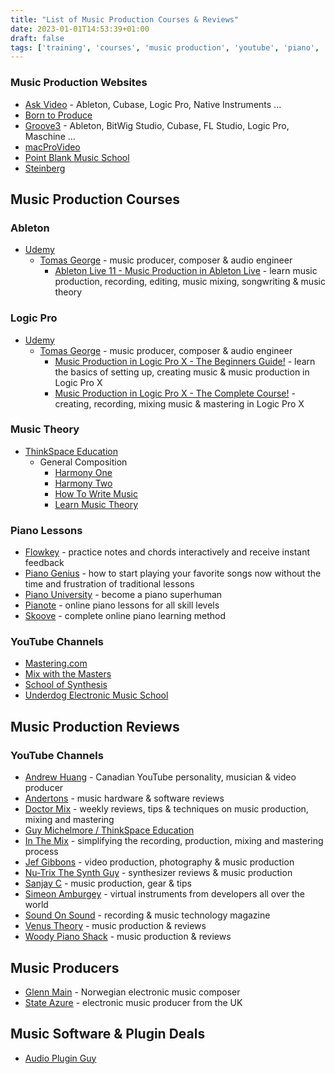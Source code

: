 ```yaml
---
title: "List of Music Production Courses & Reviews"
date: 2023-01-01T14:53:39+01:00
draft: false
tags: ['training', 'courses', 'music production', 'youtube', 'piano', 'music theory', 'logic pro', 'ableton']
---
```


### Music Production Websites
- [Ask Video](https://ask.video/) - Ableton, Cubase, Logic Pro, Native Instruments ...
- [Born to Produce](https://www.borntoproduce.com/)
- [Groove3](https://www.groove3.com/) - Ableton, BitWig Studio, Cubase, FL Studio, Logic Pro, Maschine ...
- [macProVideo](https://www.macprovideo.com/)
- [Point Blank Music School](https://www.pointblankmusicschool.com/)
- [Steinberg](https://www.steinberg.net/education/certified-training/)

## Music Production Courses

### Ableton
- [Udemy](https://www.udemy.com/)
  - [Tomas George](https://www.udemy.com/user/tomas-george/) - music producer, composer & audio engineer
    - [Ableton Live 11 - Music Production in Ableton Live](https://www.udemy.com/course/ableton-live-11-course/) - learn music production, recording, editing, music mixing, songwriting & music theory

### Logic Pro
- [Udemy](https://www.udemy.com/)
  - [Tomas George](https://www.udemy.com/user/tomas-george/) - music producer, composer & audio engineer
    - [Music Production in Logic Pro X - The Beginners Guide!](https://www.udemy.com/course/logicproxintro/) - learn the basics of setting up, creating music & music production in Logic Pro X
    - [Music Production in Logic Pro X - The Complete Course!](https://www.udemy.com/course/thecompletelogicprox/) - creating, recording, mixing music & mastering in Logic Pro X

### Music Theory
- [ThinkSpace Education](https://thinkspaceeducation.com/)
  - General Composition
    - [Harmony One](https://thinkspaceeducation.com/courses/hm1/)
    - [Harmony Two](https://thinkspaceeducation.com/courses/hm2/)
    - [How To Write Music](https://thinkspaceeducation.com/courses/htwm/)
    - [Learn Music Theory](https://thinkspaceeducation.com/courses/lmt/)

### Piano Lessons
- [Flowkey](https://www.flowkey.com/en) - practice notes and chords interactively and receive instant feedback
- [Piano Genius](https://www.pianogenius.com/) - how to start playing your favorite songs now without the time and frustration of traditional lessons
- [Piano University](https://www.bestpianoclass.com/dashboard/the-best-piano-theory-course-for-beginners/piano-superhuman-overview/) - become a piano superhuman
- [Pianote](https://www.pianote.com/) - online piano lessons for all skill levels
- [Skoove](https://www.skoove.com/) - complete online piano learning method

### YouTube Channels
- [Mastering․com](https://www.youtube.com/@masteringcom/)
- [Mix with the Masters](https://www.youtube.com/@mixwiththemasters/)
- [School of Synthesis](https://www.youtube.com/@SchoolofSynthesis/)
- [Underdog Electronic Music School](https://www.youtube.com/@OscarUnderdog/)

## Music Production Reviews

### YouTube Channels
- [Andrew Huang](https://www.youtube.com/@andrewhuang/) - Canadian YouTube personality, musician & video producer
- [Andertons](https://www.youtube.com/@AndertonsKeyboardDept/) - music hardware & software reviews
- [Doctor Mix](https://www.youtube.com/@Doctormix/) - weekly reviews, tips & techniques on music production, mixing and mastering
- [Guy Michelmore / ThinkSpace Education](https://www.youtube.com/@ThinkSpaceEducation/)
- [In The Mix](https://www.youtube.com/@inthemix/) - simplifying the recording, production, mixing and mastering process
- [Jef Gibbons](https://www.youtube.com/@jefgibbons/) - video production, photography & music production
- [Nu-Trix The Synth Guy](https://www.youtube.com/channel/UCgHC3J__UPXEcJOqC089Nnw/) - synthesizer reviews & music production
- [Sanjay C](https://www.youtube.com/@SanjayC/) - music production, gear & tips
- [Simeon Amburgey](https://www.youtube.com/@PraiseTracks/) - virtual instruments from developers all over the world
- [Sound On Sound](https://www.youtube.com/@soundonsound/) - recording & music technology magazine
- [Venus Theory](https://www.youtube.com/@VenusTheory/) - music production & reviews
- [Woody Piano Shack](https://www.youtube.com/@WoodyPianoShack/) - music production & reviews

## Music Producers
- [Glenn Main](https://www.youtube.com/channel/UCVUvMnJP25iVLn8ixbiWOuA/) - Norwegian electronic music composer
- [State Azure](https://www.youtube.com/channel/UClKIjbgtWGzHtXhBDS_I0pg/) - electronic music producer from the UK

## Music Software & Plugin Deals
- [Audio Plugin Guy](https://www.audiopluginguy.com/deals/)
